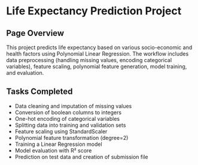 # Life Expectancy Prediction Project

## Page Overview
This project predicts life expectancy based on various socio-economic and health factors using Polynomial Linear Regression. The workflow includes data preprocessing (handling missing values, encoding categorical variables), feature scaling, polynomial feature generation, model training, and evaluation.

## Tasks Completed
- Data cleaning and imputation of missing values  
- Conversion of boolean columns to integers  
- One-hot encoding of categorical variables  
- Splitting data into training and validation sets  
- Feature scaling using StandardScaler  
- Polynomial feature transformation (degree=2)  
- Training a Linear Regression model  
- Model evaluation with R² score  
- Prediction on test data and creation of submission file
